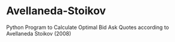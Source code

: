 # Avellaneda-Stoikov
Python Program to Calculate Optimal Bid Ask Quotes according to Avellaneda Stoikov (2008)
